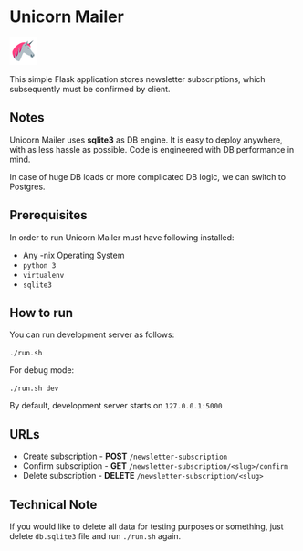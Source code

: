 # Unicorn Mailer

![Unicorn](./unicorn.png)

This simple Flask application stores newsletter subscriptions, which subsequently must be confirmed by client.

## Notes

Unicorn Mailer uses **sqlite3** as DB engine. It is easy to deploy anywhere, with as less hassle as possible.
Code is engineered with DB performance in mind.

In case of huge DB loads or more complicated DB logic, we can switch to Postgres.

## Prerequisites

In order to run Unicorn Mailer must have following installed:
    
- Any -nix Operating System
- `python 3`
- `virtualenv`
- `sqlite3`

## How to run

You can run development server as follows:

`./run.sh`

For debug mode:

`./run.sh dev`

By default, development server starts on `127.0.0.1:5000` 

## URLs

- Create subscription - **POST**  `/newsletter-subscription`
- Confirm subscription -  **GET** `/newsletter-subscription/<slug>/confirm`
- Delete subscription - **DELETE**  `/newsletter-subscription/<slug>`

## Technical Note

If you would like to delete all data for testing purposes or something, just delete `db.sqlite3` file and run `./run.sh` again.
